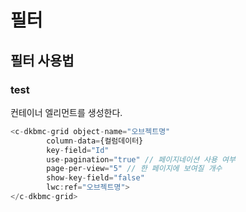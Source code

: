 #  필터

## 필터 사용법

### test

컨테이너 엘리먼트를 생성한다.
```javascript
<c-dkbmc-grid object-name="오브젝트명"
        column-data={컬럼데이터}
        key-field="Id"
        use-pagination="true" // 페이지네이션 사용 여부
        page-per-view="5" // 한 페이지에 보여질 개수
        show-key-field="false"
        lwc:ref="오브젝트명">
</c-dkbmc-grid>
```
